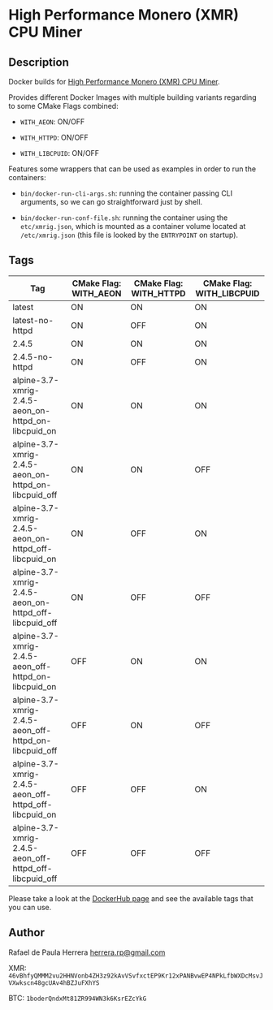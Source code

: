 # High Performance Monero (XMR) CPU Miner

## Description

Docker builds for [High Performance Monero (XMR) CPU Miner](https://github.com/xmrig/xmrig).

Provides different Docker Images with multiple building variants regarding to some CMake Flags combined:

* `WITH_AEON`: ON/OFF

* `WITH_HTTPD`: ON/OFF

* `WITH_LIBCPUID`: ON/OFF

Features some wrappers that can be used as examples in order to run the containers:

* `bin/docker-run-cli-args.sh`: running the container passing CLI arguments, so we can go straightforward just by shell.

* `bin/docker-run-conf-file.sh`: running the container using the `etc/xmrig.json`, which is mounted as a container volume located at `/etc/xmrig.json` (this file is looked by the `ENTRYPOINT` on startup).

## Tags

| Tag                                                    | CMake Flag: WITH_AEON | CMake Flag: WITH_HTTPD | CMake Flag: WITH_LIBCPUID |
|--------------------------------------------------------|-----------------------|------------------------|---------------------------|
| latest                                                 | ON                    | ON                     | ON                        |
| latest-no-httpd                                        | ON                    | OFF                    | ON                        |
| 2.4.5                                                  | ON                    | ON                     | ON                        |
| 2.4.5-no-httpd                                         | ON                    | OFF                    | ON                        |
| alpine-3.7-xmrig-2.4.5-aeon_on-httpd_on-libcpuid_on    | ON                    | ON                     | ON                        |
| alpine-3.7-xmrig-2.4.5-aeon_on-httpd_on-libcpuid_off   | ON                    | ON                     | OFF                       |
| alpine-3.7-xmrig-2.4.5-aeon_on-httpd_off-libcpuid_on   | ON                    | OFF                    | ON                        |
| alpine-3.7-xmrig-2.4.5-aeon_on-httpd_off-libcpuid_off  | ON                    | OFF                    | OFF                       |
| alpine-3.7-xmrig-2.4.5-aeon_off-httpd_on-libcpuid_on   | OFF                   | ON                     | ON                        |
| alpine-3.7-xmrig-2.4.5-aeon_off-httpd_on-libcpuid_off  | OFF                   | ON                     | OFF                       |
| alpine-3.7-xmrig-2.4.5-aeon_off-httpd_off-libcpuid_on  | OFF                   | OFF                    | ON                        |
| alpine-3.7-xmrig-2.4.5-aeon_off-httpd_off-libcpuid_off | OFF                   | OFF                    | OFF                       |

Please take a look at the [DockerHub page](https://hub.docker.com/r/herrera/xmrig-cpu/tags/) and see the available tags that you can use.

## Author

Rafael de Paula Herrera [<herrera.rp@gmail.com>](mailto:herrera.rp@gmail.com)

XMR: `46vBhfyQMMM2vu2HHNVonb4ZH3z92kAvVSvfxctEP9Kr12xPANBvwEP4NPkLfbWXDcMsvJVXwkscn48gcUAv4hBZJuFXhYS`

BTC: `1boderQndxMt81ZR994WN3k6KsrEZcYkG`